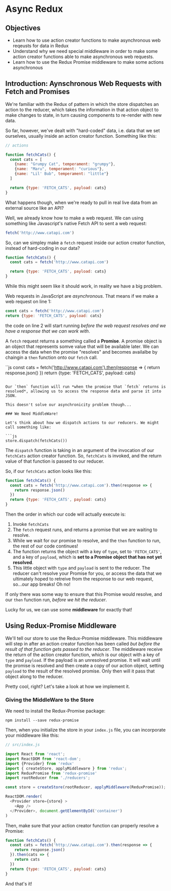 # Async Redux

## Objectives

* Learn how to use action creator functions to make asynchronous web reqeusts for data in Redux
* Understand why we need special middleware in order to make some action creator functions able to make asynchronous web requests.
* Learn how to use the Redux Promise middleware to make some actions asynchronous


## Introduction: Aynschronous Web Requests with Fetch and Promises

We're familiar with the Redux of pattern in which the store dispatches an action to the reducer, which takes the information in that action object to make changes to state, in turn causing components to re-render with new data. 

So far, however, we've dealt with "hard-coded" data, i.e. data that we set ourselves, usually inside an action creator function. Something like this:

```js
// actions

function fetchCats() {
  const cats = [
    {name: "Grumpy Cat", temperament: "grumpy"},
    {name: "Maru", temperament: "curious"},
    {name: "Lil' Bub", temperament: "little"}
  ]

  return {type: 'FETCH_CATS', payload: cats}
}
```

What happens though, when we're ready to pull in real live data from an external source like an API?

Well, we already know how to make a web request. We can using something like Javascript's native Fetch API to sent a web request:

```js
fetch('http://www.catapi.com')
```

So, can we simpley make a `fetch` request inside our action creator function, instead of hard-coding in our data?

```js
function fetchCats() {
  const cats = fetch('http://www.catapi.com')

  return {type: 'FETCH_CATS', payload: cats}
}
```

While this might seem like it should work, in reality we have a big problem. 

Web requests in JavaScript are *asynchronous*. That means if we make a web request on line 1:

```js
const cats = fetch('http://www.catapi.com')
return {type: 'FETCH_CATS', payload: cats}
```

the code on line 2 will start running *before the web request resolves and we have a response that we can work with*. 

A `fetch` request returns a something called a **Promise**. A promise object is an object that represents somve value that will be available later. We can access the data when the promise "resolves" and becomes availalbe by chaingin a `then` function onto our `fetch` call.

``js
const cats = fetch('http://www.catapi.com').then(response => {
  return response.json()
})
return {type: 'FETCH_CATS', payload: cats}
```

Our `then` function will run *when the promise that `fetch` returns is resolved*, allowing us to access the response data and parse it into JSON. 

This doesn't solve our asynchronicity problem though...

### We Need MiddleWare! 

Let's think about how we dispatch actions to our reducers. We might call something like:

```js
store.dispatch(fetchCats())
```

The `dispatch` function is taking in an argument of the invocation of our `fetchCats` action creator function. So, `fetchCats` is invoked, and the return value of that function is passed to our reducer. 

So, if our `fetchCats` action looks like this:

```js
function fetchCats() {
  const cats = fetch('http://www.catapi.com').then(response => {
    return response.json()
  })
  return {type: 'FETCH_CATS', payload: cats}
}
```

Then the order in which our code will actually execute is:

1. Invoke `fetchCats`
2. The `fetch` request runs, and returns a promise that we are waiting to resolve.
3. While we wait for our promise to resolve, and the `then` function to run, the rest of our code continues!
4. The function returns the object with a key of `type`, set to `'FETCH_CATS'`, and a key of `payload`, which is **set to a Promise object that has not yet resolved**. 
5. This little object with `type` and `payload` is sent to the reducer. The reducer can't resolve your Promise for you, or access the data that we ultimately hoped to retreive from the response to our web request, so...our app breaks! Oh no!

If only there was some way to ensure that this Promise would resolve, and our `then` function run, *before we hit the reducer*. 

Lucky for us, we can use some **middleware** for exactly that!

## Using Redux-Promise Middleware

We'll tell our store to use the Redux-Promise middleware. This middleware will step in after an action creator function has been called *but before the result of that function gets passed to the reducer*. The middleware receive the return of the action creator function, which is our object with a key of `type` and `payload`. If the payload is an unresolved promise. It will wait until the promise is resolved and then create a copy of our action object, setting `payload` to the result of the resolved promise. Only then will it pass that object along to the reducer. 

Pretty cool, right? Let's take a look at how we implement it.

### Giving the MiddleWare to the Store

We need to install the Redux-Promise package:

```
npm install --save redux-promise
```

Then, when you initialize the store in your `index.js` file, you can incorporate your middleware like this:

```js
// src/index.js

import React from 'react';
import ReactDOM from 'react-dom';
import {Provider} from 'redux'
import { createStore, applyMiddleware } from 'redux';
import ReduxPromise from 'redux-promise'
import rootReducer from './reducers';

const store = createStore(rootReducer, applyMiddleware(ReduxPromise));

ReactDOM.render(
  <Provider store={store} >
    <App />
  </Provider>, document.getElementById('container')
)
```

Then, make sure that your action creator function can properly resolve a Promise:

```js
function fetchCats() {
  const cats = fetch('http://www.catapi.com').then(response => {
    return response.json()
  }).then(cats => {
    return cats
  })
  return {type: 'FETCH_CATS', payload: cats}
}
```

And that's it!





